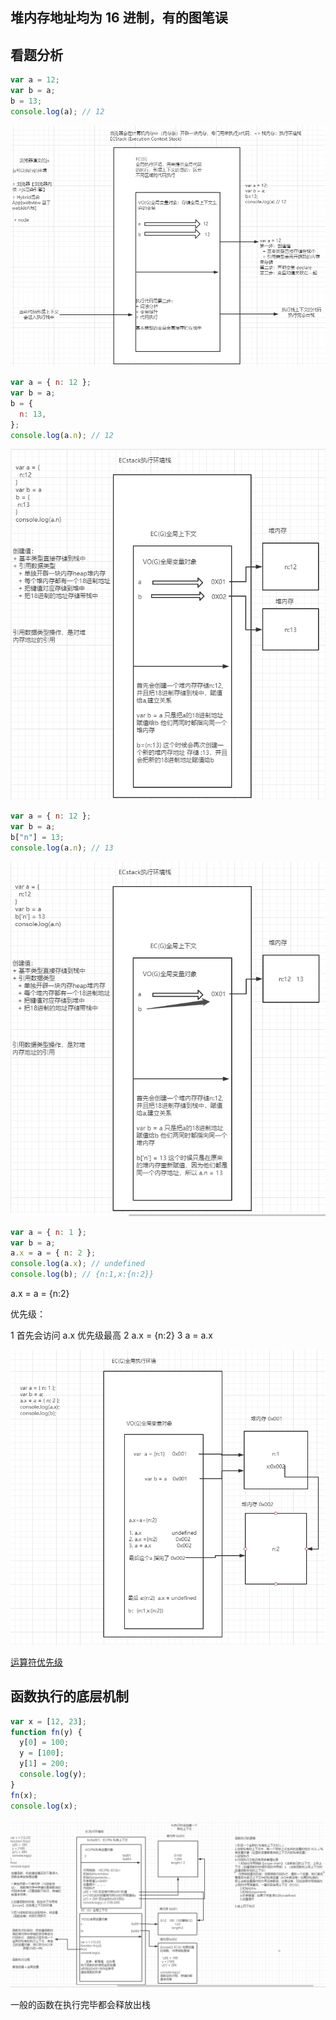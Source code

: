 ## 堆内存地址均为 16 进制，有的图笔误

## 看题分析

```js
var a = 12;
var b = a;
b = 13;
console.log(a); // 12
```

![stack](img/stack_01.png)

```js
var a = { n: 12 };
var b = a;
b = {
  n: 13,
};
console.log(a.n); // 12
```

![stack](img/stack_02.jpg)

```js
var a = { n: 12 };
var b = a;
b["n"] = 13;
console.log(a.n); // 13
```

![stack](img/stack_03.jpg)

```js
var a = { n: 1 };
var b = a;
a.x = a = { n: 2 };
console.log(a.x); // undefined
console.log(b); // {n:1,x:{n:2}}
```

a.x = a = {n:2}

优先级：

1 首先会访问 a.x 优先级最高
2 a.x = {n:2}
3 a = a.x

![stack](img/stack_04.jpg)

[运算符优先级](https://developer.mozilla.org/zh-CN/docs/Web/JavaScript/Reference/Operators/Operator_Precedence)

## 函数执行的底层机制

```js
var x = [12, 23];
function fn(y) {
  y[0] = 100;
  y = [100];
  y[1] = 200;
  console.log(y);
}
fn(x);
console.log(x);
```

![stack](img/function_01.png)

一般的函数在执行完毕都会释放出栈
